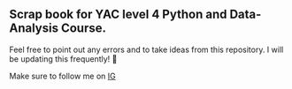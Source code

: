 ## Scrap book for YAC level 4 Python and Data-Analysis Course.

Feel free to point out any errors and to take ideas from this repository.
        I will be updating this frequently! 💪

Make sure to follow me on 
    <a href="https://www.instagram.com/jamjam_officiale">IG</a>

